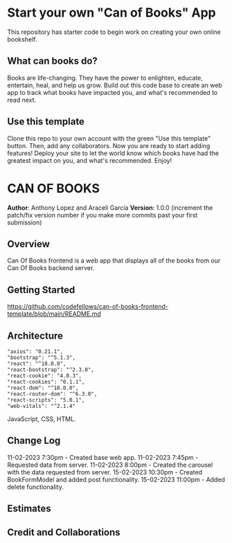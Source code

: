 # Start your own "Can of Books" App

This repository has starter code to begin work on creating your own online bookshelf.

## What can books do?

Books are life-changing. They have the power to enlighten, educate, entertain, heal, and help us grow. Build out this code base to create an web app to track what books have impacted you, and what's recommended to read next.

## Use this template

Clone this repo to your own account with the green "Use this template" button. Then, add any collaborators. Now you are ready to start adding features! Deploy your site to let the world know which books have had the greatest impact on you, and what's recommended. Enjoy!


# CAN OF BOOKS

**Author**: Anthony Lopez and Araceli García
**Version**: 1.0.0 (increment the patch/fix version number if you make more commits past your first submission)

## Overview

Can Of Books frontend is a web app that displays all of the books from our Can Of Books backend server.

## Getting Started
https://github.com/codefellows/can-of-books-frontend-template/blob/main/README.md

## Architecture

    "axios": "0.21.1",
    "bootstrap": "^5.1.3",
    "react": "^18.0.0",
    "react-bootstrap": "^2.3.0",
    "react-cookie": "4.0.3",
    "react-cookies": "0.1.1",
    "react-dom": "^18.0.0",
    "react-router-dom": "^6.3.0",
    "react-scripts": "5.0.1",
    "web-vitals": "^2.1.4"

JavaScript, CSS, HTML.

## Change Log
11-02-2023 7:30pm - Created base web app.
11-02-2023 7:45pm - Requested data from server.
11-02-2023 8:00pm - Created the carousel with the data requested from server.
15-02-2023 10:30pm - Created BookFormModel and added post functionality.
15-02-2023 11:00pm - Added delete functionality.

## Estimates
<!-- See below -->

## Credit and Collaborations

